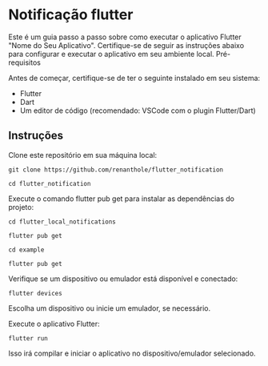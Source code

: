 <h1>Notificação flutter</h1>

<p>Este é um guia passo a passo sobre como executar o aplicativo Flutter "Nome do Seu Aplicativo". Certifique-se de seguir as instruções abaixo para configurar e executar o aplicativo em seu ambiente local.
Pré-requisitos</p>

<p>Antes de começar, certifique-se de ter o seguinte instalado em seu sistema:</p>

<ul>
    <li>Flutter</li>
    <li>Dart</li>
    <li>Um editor de código (recomendado: VSCode com o plugin Flutter/Dart)</li>
</ul>

<h2>Instruções</h2>

<p>Clone este repositório em sua máquina local:</p>

<p><code>git clone https://github.com/renanthole/flutter_notification</code></p>
<p><code>cd flutter_notification</code></p>

<p>Execute o comando flutter pub get para instalar as dependências do projeto:</p>

<p><code>cd flutter_local_notifications</code></p>
<code>flutter pub get</code>

<p><code>cd example</code></p>
<code>flutter pub get</code>

<p>Verifique se um dispositivo ou emulador está disponível e conectado:</p>

<code>flutter devices</code>

<p>Escolha um dispositivo ou inicie um emulador, se necessário.</p>

<p>Execute o aplicativo Flutter:</p>

<code>flutter run</code>

Isso irá compilar e iniciar o aplicativo no dispositivo/emulador selecionado.
